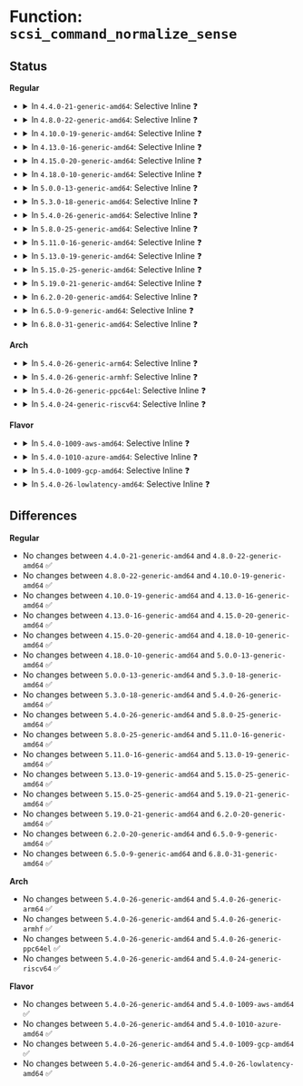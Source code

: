 # Function: <code>scsi_command_normalize_sense</code>

## Status
<b>Regular</b>
<ul>
<li>
<details>
<summary>In <code>4.4.0-21-generic-amd64</code>: Selective Inline ❓</summary>

```c
bool scsi_command_normalize_sense(const struct scsi_cmnd * cmd, struct scsi_sense_hdr * sshdr)
```

```json
{
  "name": "scsi_command_normalize_sense",
  "collision_type": "Unique Global",
  "inline_type": "Selective",
  "funcs": [
    {
      "addr": 18446744071584784432,
      "name": "scsi_command_normalize_sense",
      "external": true,
      "loc": "drivers/scsi/scsi_error.c:2420",
      "file": "drivers/scsi/scsi_error.c",
      "inline": "not declared, inlined",
      "caller_inline": [
        "drivers/scsi/scsi_error.c:scsi_check_sense"
      ],
      "caller_func": [
        "drivers/scsi/scsi_lib.c:scsi_io_completion",
        "drivers/scsi/sd.c:sd_done",
        "drivers/scsi/sd.c:sd_done"
      ]
    }
  ],
  "symbols": [
    {
      "addr": 18446744071584784432,
      "name": "scsi_command_normalize_sense",
      "section": ".text",
      "bind": "STB_GLOBAL",
      "size": 31
    }
  ]
}
```
</details>
</li>
<li>
<details>
<summary>In <code>4.8.0-22-generic-amd64</code>: Selective Inline ❓</summary>

```c
bool scsi_command_normalize_sense(const struct scsi_cmnd * cmd, struct scsi_sense_hdr * sshdr)
```

```json
{
  "name": "scsi_command_normalize_sense",
  "collision_type": "Unique Global",
  "inline_type": "Selective",
  "funcs": [
    {
      "addr": 18446744071585144774,
      "name": "scsi_command_normalize_sense",
      "external": true,
      "loc": "drivers/scsi/scsi_error.c:2423",
      "file": "drivers/scsi/scsi_error.c",
      "inline": "not declared, inlined",
      "caller_inline": [
        "drivers/scsi/scsi_error.c:scsi_check_sense"
      ],
      "caller_func": [
        "drivers/scsi/scsi_lib.c:scsi_io_completion",
        "drivers/scsi/sd.c:sd_done"
      ]
    }
  ],
  "symbols": [
    {
      "addr": 18446744071585144736,
      "name": "scsi_command_normalize_sense",
      "section": ".text",
      "bind": "STB_GLOBAL",
      "size": 31
    }
  ]
}
```
</details>
</li>
<li>
<details>
<summary>In <code>4.10.0-19-generic-amd64</code>: Selective Inline ❓</summary>

```c
bool scsi_command_normalize_sense(const struct scsi_cmnd * cmd, struct scsi_sense_hdr * sshdr)
```

```json
{
  "name": "scsi_command_normalize_sense",
  "collision_type": "Unique Global",
  "inline_type": "Selective",
  "funcs": [
    {
      "addr": 18446744071585339062,
      "name": "scsi_command_normalize_sense",
      "external": true,
      "loc": "drivers/scsi/scsi_error.c:2423",
      "file": "drivers/scsi/scsi_error.c",
      "inline": "not declared, inlined",
      "caller_inline": [
        "drivers/scsi/scsi_error.c:scsi_check_sense"
      ],
      "caller_func": [
        "drivers/scsi/scsi_lib.c:scsi_io_completion",
        "drivers/scsi/sd.c:sd_done"
      ]
    }
  ],
  "symbols": [
    {
      "addr": 18446744071585339024,
      "name": "scsi_command_normalize_sense",
      "section": ".text",
      "bind": "STB_GLOBAL",
      "size": 31
    }
  ]
}
```
</details>
</li>
<li>
<details>
<summary>In <code>4.13.0-16-generic-amd64</code>: Selective Inline ❓</summary>

```c
bool scsi_command_normalize_sense(const struct scsi_cmnd * cmd, struct scsi_sense_hdr * sshdr)
```

```json
{
  "name": "scsi_command_normalize_sense",
  "collision_type": "Unique Global",
  "inline_type": "Selective",
  "funcs": [
    {
      "addr": 18446744071585423814,
      "name": "scsi_command_normalize_sense",
      "external": true,
      "loc": "drivers/scsi/scsi_error.c:2355",
      "file": "drivers/scsi/scsi_error.c",
      "inline": "not declared, inlined",
      "caller_inline": [
        "drivers/scsi/scsi_error.c:scsi_check_sense"
      ],
      "caller_func": [
        "drivers/scsi/scsi_lib.c:scsi_io_completion",
        "drivers/scsi/sd.c:sd_done"
      ]
    }
  ],
  "symbols": [
    {
      "addr": 18446744071585423776,
      "name": "scsi_command_normalize_sense",
      "section": ".text",
      "bind": "STB_GLOBAL",
      "size": 31
    }
  ]
}
```
</details>
</li>
<li>
<details>
<summary>In <code>4.15.0-20-generic-amd64</code>: Selective Inline ❓</summary>

```c
bool scsi_command_normalize_sense(const struct scsi_cmnd * cmd, struct scsi_sense_hdr * sshdr)
```

```json
{
  "name": "scsi_command_normalize_sense",
  "collision_type": "Unique Global",
  "inline_type": "Selective",
  "funcs": [
    {
      "addr": 18446744071585853862,
      "name": "scsi_command_normalize_sense",
      "external": true,
      "loc": "drivers/scsi/scsi_error.c:2380",
      "file": "drivers/scsi/scsi_error.c",
      "inline": "not declared, inlined",
      "caller_inline": [
        "drivers/scsi/scsi_error.c:scsi_check_sense"
      ],
      "caller_func": [
        "drivers/scsi/scsi_lib.c:scsi_io_completion",
        "drivers/scsi/sd.c:sd_done"
      ]
    }
  ],
  "symbols": [
    {
      "addr": 18446744071585853824,
      "name": "scsi_command_normalize_sense",
      "section": ".text",
      "bind": "STB_GLOBAL",
      "size": 31
    }
  ]
}
```
</details>
</li>
<li>
<details>
<summary>In <code>4.18.0-10-generic-amd64</code>: Selective Inline ❓</summary>

```c
bool scsi_command_normalize_sense(const struct scsi_cmnd * cmd, struct scsi_sense_hdr * sshdr)
```

```json
{
  "name": "scsi_command_normalize_sense",
  "collision_type": "Unique Global",
  "inline_type": "Selective",
  "funcs": [
    {
      "addr": 18446744071586100616,
      "name": "scsi_command_normalize_sense",
      "external": true,
      "loc": "drivers/scsi/scsi_error.c:2404",
      "file": "drivers/scsi/scsi_error.c",
      "inline": "not declared, inlined",
      "caller_inline": [
        "drivers/scsi/scsi_error.c:scsi_check_sense"
      ],
      "caller_func": [
        "drivers/scsi/scsi_lib.c:scsi_io_completion",
        "drivers/scsi/sd.c:sd_done"
      ]
    }
  ],
  "symbols": [
    {
      "addr": 18446744071586100528,
      "name": "scsi_command_normalize_sense",
      "section": ".text",
      "bind": "STB_GLOBAL",
      "size": 31
    }
  ]
}
```
</details>
</li>
<li>
<details>
<summary>In <code>5.0.0-13-generic-amd64</code>: Selective Inline ❓</summary>

```c
bool scsi_command_normalize_sense(const struct scsi_cmnd * cmd, struct scsi_sense_hdr * sshdr)
```

```json
{
  "name": "scsi_command_normalize_sense",
  "collision_type": "Unique Global",
  "inline_type": "Selective",
  "funcs": [
    {
      "addr": 18446744071586246696,
      "name": "scsi_command_normalize_sense",
      "external": true,
      "loc": "drivers/scsi/scsi_error.c:2401",
      "file": "drivers/scsi/scsi_error.c",
      "inline": "not declared, inlined",
      "caller_inline": [
        "drivers/scsi/scsi_error.c:scsi_check_sense"
      ],
      "caller_func": [
        "drivers/scsi/scsi_lib.c:scsi_io_completion",
        "drivers/scsi/scsi_lib.c:scsi_io_completion",
        "drivers/scsi/sd.c:sd_done"
      ]
    }
  ],
  "symbols": [
    {
      "addr": 18446744071586246608,
      "name": "scsi_command_normalize_sense",
      "section": ".text",
      "bind": "STB_GLOBAL",
      "size": 31
    }
  ]
}
```
</details>
</li>
<li>
<details>
<summary>In <code>5.3.0-18-generic-amd64</code>: Selective Inline ❓</summary>

```c
bool scsi_command_normalize_sense(const struct scsi_cmnd * cmd, struct scsi_sense_hdr * sshdr)
```

```json
{
  "name": "scsi_command_normalize_sense",
  "collision_type": "Unique Global",
  "inline_type": "Selective",
  "funcs": [
    {
      "addr": 18446744071586490296,
      "name": "scsi_command_normalize_sense",
      "external": true,
      "loc": "drivers/scsi/scsi_error.c:2420",
      "file": "drivers/scsi/scsi_error.c",
      "inline": "not declared, inlined",
      "caller_inline": [
        "drivers/scsi/scsi_error.c:scsi_check_sense"
      ],
      "caller_func": [
        "drivers/scsi/scsi_lib.c:scsi_io_completion",
        "drivers/scsi/scsi_lib.c:scsi_io_completion",
        "drivers/scsi/sd.c:sd_done"
      ]
    }
  ],
  "symbols": [
    {
      "addr": 18446744071586490208,
      "name": "scsi_command_normalize_sense",
      "section": ".text",
      "bind": "STB_GLOBAL",
      "size": 31
    }
  ]
}
```
</details>
</li>
<li>
<details>
<summary>In <code>5.4.0-26-generic-amd64</code>: Selective Inline ❓</summary>

```c
bool scsi_command_normalize_sense(const struct scsi_cmnd * cmd, struct scsi_sense_hdr * sshdr)
```

```json
{
  "name": "scsi_command_normalize_sense",
  "collision_type": "Unique Global",
  "inline_type": "Selective",
  "funcs": [
    {
      "addr": 18446744071586638120,
      "name": "scsi_command_normalize_sense",
      "external": true,
      "loc": "drivers/scsi/scsi_error.c:2423",
      "file": "drivers/scsi/scsi_error.c",
      "inline": "not declared, inlined",
      "caller_inline": [
        "drivers/scsi/scsi_error.c:scsi_check_sense"
      ],
      "caller_func": [
        "drivers/scsi/scsi_lib.c:scsi_io_completion",
        "drivers/scsi/scsi_lib.c:scsi_io_completion",
        "drivers/scsi/sd.c:sd_done"
      ]
    }
  ],
  "symbols": [
    {
      "addr": 18446744071586638032,
      "name": "scsi_command_normalize_sense",
      "section": ".text",
      "bind": "STB_GLOBAL",
      "size": 31
    }
  ]
}
```
</details>
</li>
<li>
<details>
<summary>In <code>5.8.0-25-generic-amd64</code>: Selective Inline ❓</summary>

```c
bool scsi_command_normalize_sense(const struct scsi_cmnd * cmd, struct scsi_sense_hdr * sshdr)
```

```json
{
  "name": "scsi_command_normalize_sense",
  "collision_type": "Unique Global",
  "inline_type": "Selective",
  "funcs": [
    {
      "addr": 18446744071587434886,
      "name": "scsi_command_normalize_sense",
      "external": true,
      "loc": "drivers/scsi/scsi_error.c:2424",
      "file": "drivers/scsi/scsi_error.c",
      "inline": "not declared, inlined",
      "caller_inline": [
        "drivers/scsi/scsi_error.c:scsi_check_sense"
      ],
      "caller_func": [
        "drivers/scsi/scsi_lib.c:scsi_io_completion_action",
        "drivers/scsi/sd.c:sd_done"
      ]
    }
  ],
  "symbols": [
    {
      "addr": 18446744071587434176,
      "name": "scsi_command_normalize_sense",
      "section": ".text",
      "bind": "STB_GLOBAL",
      "size": 31
    }
  ]
}
```
</details>
</li>
<li>
<details>
<summary>In <code>5.11.0-16-generic-amd64</code>: Selective Inline ❓</summary>

```c
bool scsi_command_normalize_sense(const struct scsi_cmnd * cmd, struct scsi_sense_hdr * sshdr)
```

```json
{
  "name": "scsi_command_normalize_sense",
  "collision_type": "Unique Global",
  "inline_type": "Selective",
  "funcs": [
    {
      "addr": 18446744071587503558,
      "name": "scsi_command_normalize_sense",
      "external": true,
      "loc": "drivers/scsi/scsi_error.c:2437",
      "file": "drivers/scsi/scsi_error.c",
      "inline": "not declared, inlined",
      "caller_inline": [
        "drivers/scsi/scsi_error.c:scsi_check_sense"
      ],
      "caller_func": [
        "drivers/scsi/scsi_lib.c:scsi_io_completion_action",
        "drivers/scsi/sd.c:sd_done"
      ]
    }
  ],
  "symbols": [
    {
      "addr": 18446744071587502848,
      "name": "scsi_command_normalize_sense",
      "section": ".text",
      "bind": "STB_GLOBAL",
      "size": 31
    }
  ]
}
```
</details>
</li>
<li>
<details>
<summary>In <code>5.13.0-19-generic-amd64</code>: Selective Inline ❓</summary>

```c
bool scsi_command_normalize_sense(const struct scsi_cmnd * cmd, struct scsi_sense_hdr * sshdr)
```

```json
{
  "name": "scsi_command_normalize_sense",
  "collision_type": "Unique Global",
  "inline_type": "Selective",
  "funcs": [
    {
      "addr": 18446744071587385286,
      "name": "scsi_command_normalize_sense",
      "external": true,
      "loc": "drivers/scsi/scsi_error.c:2460",
      "file": "drivers/scsi/scsi_error.c",
      "inline": "not declared, inlined",
      "caller_inline": [
        "drivers/scsi/scsi_error.c:scsi_check_sense"
      ],
      "caller_func": [
        "drivers/scsi/scsi_lib.c:scsi_io_completion",
        "drivers/scsi/scsi_lib.c:scsi_io_completion_action",
        "drivers/scsi/sd.c:sd_done"
      ]
    }
  ],
  "symbols": [
    {
      "addr": 18446744071587384064,
      "name": "scsi_command_normalize_sense",
      "section": ".text",
      "bind": "STB_GLOBAL",
      "size": 31
    }
  ]
}
```
</details>
</li>
<li>
<details>
<summary>In <code>5.15.0-25-generic-amd64</code>: Selective Inline ❓</summary>

```c
bool scsi_command_normalize_sense(const struct scsi_cmnd * cmd, struct scsi_sense_hdr * sshdr)
```

```json
{
  "name": "scsi_command_normalize_sense",
  "collision_type": "Unique Global",
  "inline_type": "Selective",
  "funcs": [
    {
      "addr": 18446744071587956806,
      "name": "scsi_command_normalize_sense",
      "external": true,
      "loc": "drivers/scsi/scsi_error.c:2471",
      "file": "drivers/scsi/scsi_error.c",
      "inline": "not declared, inlined",
      "caller_inline": [
        "drivers/scsi/scsi_error.c:scsi_check_sense"
      ],
      "caller_func": [
        "drivers/scsi/scsi_lib.c:scsi_io_completion_action",
        "drivers/scsi/sd.c:sd_done"
      ]
    }
  ],
  "symbols": [
    {
      "addr": 18446744071587955584,
      "name": "scsi_command_normalize_sense",
      "section": ".text",
      "bind": "STB_GLOBAL",
      "size": 31
    }
  ]
}
```
</details>
</li>
<li>
<details>
<summary>In <code>5.19.0-21-generic-amd64</code>: Selective Inline ❓</summary>

```c
bool scsi_command_normalize_sense(const struct scsi_cmnd * cmd, struct scsi_sense_hdr * sshdr)
```

```json
{
  "name": "scsi_command_normalize_sense",
  "collision_type": "Unique Global",
  "inline_type": "Selective",
  "funcs": [
    {
      "addr": 18446744071589312893,
      "name": "scsi_command_normalize_sense",
      "external": true,
      "loc": "drivers/scsi/scsi_error.c:2470",
      "file": "drivers/scsi/scsi_error.c",
      "inline": "not declared, inlined",
      "caller_inline": [
        "drivers/scsi/scsi_error.c:scsi_check_sense"
      ],
      "caller_func": [
        "drivers/scsi/scsi_lib.c:scsi_io_completion_action",
        "drivers/scsi/sd.c:sd_done"
      ]
    }
  ],
  "symbols": [
    {
      "addr": 18446744071589311552,
      "name": "scsi_command_normalize_sense",
      "section": ".text",
      "bind": "STB_GLOBAL",
      "size": 41
    }
  ]
}
```
</details>
</li>
<li>
<details>
<summary>In <code>6.2.0-20-generic-amd64</code>: Selective Inline ❓</summary>

```c
bool scsi_command_normalize_sense(const struct scsi_cmnd * cmd, struct scsi_sense_hdr * sshdr)
```

```json
{
  "name": "scsi_command_normalize_sense",
  "collision_type": "Unique Global",
  "inline_type": "Selective",
  "funcs": [
    {
      "addr": 18446744071590877885,
      "name": "scsi_command_normalize_sense",
      "external": true,
      "loc": "drivers/scsi/scsi_error.c:2479",
      "file": "drivers/scsi/scsi_error.c",
      "inline": "not declared, inlined",
      "caller_inline": [
        "drivers/scsi/scsi_error.c:scsi_check_sense"
      ],
      "caller_func": [
        "drivers/scsi/scsi_lib.c:scsi_io_completion",
        "drivers/scsi/scsi_lib.c:scsi_io_completion_action",
        "drivers/scsi/sd.c:sd_done"
      ]
    }
  ],
  "symbols": [
    {
      "addr": 18446744071590875504,
      "name": "scsi_command_normalize_sense",
      "section": ".text",
      "bind": "STB_GLOBAL",
      "size": 41
    }
  ]
}
```
</details>
</li>
<li>
<details>
<summary>In <code>6.5.0-9-generic-amd64</code>: Selective Inline ❓</summary>

```c
bool scsi_command_normalize_sense(const struct scsi_cmnd * cmd, struct scsi_sense_hdr * sshdr)
```

```json
{
  "name": "scsi_command_normalize_sense",
  "collision_type": "Unique Global",
  "inline_type": "Selective",
  "funcs": [
    {
      "addr": 18446744071591221069,
      "name": "scsi_command_normalize_sense",
      "external": true,
      "loc": "drivers/scsi/scsi_error.c:2525",
      "file": "drivers/scsi/scsi_error.c",
      "inline": "not declared, inlined",
      "caller_inline": [
        "drivers/scsi/scsi_error.c:scsi_check_sense"
      ],
      "caller_func": [
        "drivers/scsi/scsi.c:perf_trace_scsi_cmd_done_timeout_template",
        "drivers/scsi/scsi.c:trace_event_raw_event_scsi_cmd_done_timeout_template",
        "drivers/scsi/scsi_lib.c:scsi_io_completion_action",
        "drivers/scsi/sd.c:sd_done"
      ]
    }
  ],
  "symbols": [
    {
      "addr": 18446744071591218688,
      "name": "scsi_command_normalize_sense",
      "section": ".text",
      "bind": "STB_GLOBAL",
      "size": 41
    }
  ]
}
```
</details>
</li>
<li>
<details>
<summary>In <code>6.8.0-31-generic-amd64</code>: Selective Inline ❓</summary>

```c
bool scsi_command_normalize_sense(const struct scsi_cmnd * cmd, struct scsi_sense_hdr * sshdr)
```

```json
{
  "name": "scsi_command_normalize_sense",
  "collision_type": "Unique Global",
  "inline_type": "Selective",
  "funcs": [
    {
      "addr": 18446744071591568253,
      "name": "scsi_command_normalize_sense",
      "external": true,
      "loc": "drivers/scsi/scsi_error.c:2532",
      "file": "drivers/scsi/scsi_error.c",
      "inline": "not declared, inlined",
      "caller_inline": [
        "drivers/scsi/scsi_error.c:scsi_check_sense"
      ],
      "caller_func": [
        "drivers/scsi/scsi.c:perf_trace_scsi_cmd_done_timeout_template",
        "drivers/scsi/scsi.c:trace_event_raw_event_scsi_cmd_done_timeout_template",
        "drivers/scsi/scsi_lib.c:scsi_io_completion_action",
        "drivers/scsi/sd.c:sd_done"
      ]
    }
  ],
  "symbols": [
    {
      "addr": 18446744071591565872,
      "name": "scsi_command_normalize_sense",
      "section": ".text",
      "bind": "STB_GLOBAL",
      "size": 41
    }
  ]
}
```
</details>
</li>
</ul>
<b>Arch</b>
<ul>
<li>
<details>
<summary>In <code>5.4.0-26-generic-arm64</code>: Selective Inline ❓</summary>

```c
bool scsi_command_normalize_sense(const struct scsi_cmnd * cmd, struct scsi_sense_hdr * sshdr)
```

```json
{
  "name": "scsi_command_normalize_sense",
  "collision_type": "Unique Global",
  "inline_type": "Selective",
  "funcs": [
    {
      "addr": 18446603336499533332,
      "name": "scsi_command_normalize_sense",
      "external": true,
      "loc": "drivers/scsi/scsi_error.c:2423",
      "file": "drivers/scsi/scsi_error.c",
      "inline": "not declared, inlined",
      "caller_inline": [
        "drivers/scsi/scsi_error.c:scsi_check_sense"
      ],
      "caller_func": [
        "drivers/scsi/scsi_lib.c:scsi_io_completion",
        "drivers/scsi/scsi_lib.c:scsi_io_completion",
        "drivers/scsi/sd.c:sd_done"
      ]
    }
  ],
  "symbols": [
    {
      "addr": 18446603336499533216,
      "name": "scsi_command_normalize_sense",
      "section": ".text",
      "bind": "STB_GLOBAL",
      "size": 56
    }
  ]
}
```
</details>
</li>
<li>
<details>
<summary>In <code>5.4.0-26-generic-armhf</code>: Selective Inline ❓</summary>

```c
bool scsi_command_normalize_sense(const struct scsi_cmnd * cmd, struct scsi_sense_hdr * sshdr)
```

```json
{
  "name": "scsi_command_normalize_sense",
  "collision_type": "Unique Global",
  "inline_type": "Selective",
  "funcs": [
    {
      "addr": 3231999068,
      "name": "scsi_command_normalize_sense",
      "external": true,
      "loc": "drivers/scsi/scsi_error.c:2423",
      "file": "drivers/scsi/scsi_error.c",
      "inline": "not declared, inlined",
      "caller_inline": [
        "drivers/scsi/scsi_error.c:scsi_check_sense"
      ],
      "caller_func": [
        "drivers/scsi/scsi_lib.c:scsi_io_completion",
        "drivers/scsi/scsi_lib.c:scsi_io_completion",
        "drivers/scsi/sd.c:sd_done"
      ]
    }
  ],
  "symbols": [
    {
      "addr": 3231998964,
      "name": "scsi_command_normalize_sense",
      "section": ".text",
      "bind": "STB_GLOBAL",
      "size": 40
    }
  ]
}
```
</details>
</li>
<li>
<details>
<summary>In <code>5.4.0-26-generic-ppc64el</code>: Selective Inline ❓</summary>

```c
bool scsi_command_normalize_sense(const struct scsi_cmnd * cmd, struct scsi_sense_hdr * sshdr)
```

```json
{
  "name": "scsi_command_normalize_sense",
  "collision_type": "Unique Global",
  "inline_type": "Selective",
  "funcs": [
    {
      "addr": 13835058055292825528,
      "name": "scsi_command_normalize_sense",
      "external": true,
      "loc": "drivers/scsi/scsi_error.c:2423",
      "file": "drivers/scsi/scsi_error.c",
      "inline": "not declared, inlined",
      "caller_inline": [
        "drivers/scsi/scsi_error.c:scsi_check_sense"
      ],
      "caller_func": [
        "drivers/scsi/scsi_lib.c:scsi_io_completion",
        "drivers/scsi/scsi_lib.c:scsi_io_completion",
        "drivers/scsi/sd.c:sd_done"
      ]
    }
  ],
  "symbols": [
    {
      "addr": 13835058055292825392,
      "name": "scsi_command_normalize_sense",
      "section": ".text",
      "bind": "STB_GLOBAL",
      "size": 64
    }
  ]
}
```
</details>
</li>
<li>
<details>
<summary>In <code>5.4.0-24-generic-riscv64</code>: Selective Inline ❓</summary>

```c
bool scsi_command_normalize_sense(const struct scsi_cmnd * cmd, struct scsi_sense_hdr * sshdr)
```

```json
{
  "name": "scsi_command_normalize_sense",
  "collision_type": "Unique Global",
  "inline_type": "Selective",
  "funcs": [
    {
      "addr": 18446743936276737508,
      "name": "scsi_command_normalize_sense",
      "external": true,
      "loc": "drivers/scsi/scsi_error.c:2423",
      "file": "drivers/scsi/scsi_error.c",
      "inline": "not declared, inlined",
      "caller_inline": [
        "drivers/scsi/scsi_error.c:scsi_check_sense"
      ],
      "caller_func": [
        "drivers/scsi/scsi_lib.c:scsi_io_completion",
        "drivers/scsi/scsi_lib.c:scsi_io_completion",
        "drivers/scsi/sd.c:sd_done"
      ]
    }
  ],
  "symbols": [
    {
      "addr": 18446743936276737426,
      "name": "scsi_command_normalize_sense",
      "section": ".text",
      "bind": "STB_GLOBAL",
      "size": 56
    }
  ]
}
```
</details>
</li>
</ul>
<b>Flavor</b>
<ul>
<li>
<details>
<summary>In <code>5.4.0-1009-aws-amd64</code>: Selective Inline ❓</summary>

```c
bool scsi_command_normalize_sense(const struct scsi_cmnd * cmd, struct scsi_sense_hdr * sshdr)
```

```json
{
  "name": "scsi_command_normalize_sense",
  "collision_type": "Unique Global",
  "inline_type": "Selective",
  "funcs": [
    {
      "addr": 18446744071586328600,
      "name": "scsi_command_normalize_sense",
      "external": true,
      "loc": "drivers/scsi/scsi_error.c:2423",
      "file": "drivers/scsi/scsi_error.c",
      "inline": "not declared, inlined",
      "caller_inline": [
        "drivers/scsi/scsi_error.c:scsi_check_sense"
      ],
      "caller_func": [
        "drivers/scsi/scsi_lib.c:scsi_io_completion",
        "drivers/scsi/scsi_lib.c:scsi_io_completion",
        "drivers/scsi/sd.c:sd_done"
      ]
    }
  ],
  "symbols": [
    {
      "addr": 18446744071586328512,
      "name": "scsi_command_normalize_sense",
      "section": ".text",
      "bind": "STB_GLOBAL",
      "size": 31
    }
  ]
}
```
</details>
</li>
<li>
<details>
<summary>In <code>5.4.0-1010-azure-amd64</code>: Selective Inline ❓</summary>

```c
bool scsi_command_normalize_sense(const struct scsi_cmnd * cmd, struct scsi_sense_hdr * sshdr)
```

```json
{
  "name": "scsi_command_normalize_sense",
  "collision_type": "Unique Global",
  "inline_type": "Selective",
  "funcs": [
    {
      "addr": 18446744071586169928,
      "name": "scsi_command_normalize_sense",
      "external": true,
      "loc": "drivers/scsi/scsi_error.c:2423",
      "file": "drivers/scsi/scsi_error.c",
      "inline": "not declared, inlined",
      "caller_inline": [
        "drivers/scsi/scsi_error.c:scsi_check_sense"
      ],
      "caller_func": [
        "drivers/scsi/scsi_lib.c:scsi_io_completion",
        "drivers/scsi/scsi_lib.c:scsi_io_completion",
        "drivers/scsi/sd.c:sd_done"
      ]
    }
  ],
  "symbols": [
    {
      "addr": 18446744071586169840,
      "name": "scsi_command_normalize_sense",
      "section": ".text",
      "bind": "STB_GLOBAL",
      "size": 31
    }
  ]
}
```
</details>
</li>
<li>
<details>
<summary>In <code>5.4.0-1009-gcp-amd64</code>: Selective Inline ❓</summary>

```c
bool scsi_command_normalize_sense(const struct scsi_cmnd * cmd, struct scsi_sense_hdr * sshdr)
```

```json
{
  "name": "scsi_command_normalize_sense",
  "collision_type": "Unique Global",
  "inline_type": "Selective",
  "funcs": [
    {
      "addr": 18446744071586586088,
      "name": "scsi_command_normalize_sense",
      "external": true,
      "loc": "drivers/scsi/scsi_error.c:2423",
      "file": "drivers/scsi/scsi_error.c",
      "inline": "not declared, inlined",
      "caller_inline": [
        "drivers/scsi/scsi_error.c:scsi_check_sense"
      ],
      "caller_func": [
        "drivers/scsi/scsi_lib.c:scsi_io_completion",
        "drivers/scsi/scsi_lib.c:scsi_io_completion",
        "drivers/scsi/sd.c:sd_done"
      ]
    }
  ],
  "symbols": [
    {
      "addr": 18446744071586586000,
      "name": "scsi_command_normalize_sense",
      "section": ".text",
      "bind": "STB_GLOBAL",
      "size": 31
    }
  ]
}
```
</details>
</li>
<li>
<details>
<summary>In <code>5.4.0-26-lowlatency-amd64</code>: Selective Inline ❓</summary>

```c
bool scsi_command_normalize_sense(const struct scsi_cmnd * cmd, struct scsi_sense_hdr * sshdr)
```

```json
{
  "name": "scsi_command_normalize_sense",
  "collision_type": "Unique Global",
  "inline_type": "Selective",
  "funcs": [
    {
      "addr": 18446744071586698312,
      "name": "scsi_command_normalize_sense",
      "external": true,
      "loc": "drivers/scsi/scsi_error.c:2423",
      "file": "drivers/scsi/scsi_error.c",
      "inline": "not declared, inlined",
      "caller_inline": [
        "drivers/scsi/scsi_error.c:scsi_check_sense"
      ],
      "caller_func": [
        "drivers/scsi/scsi_lib.c:scsi_io_completion",
        "drivers/scsi/scsi_lib.c:scsi_io_completion",
        "drivers/scsi/sd.c:sd_done"
      ]
    }
  ],
  "symbols": [
    {
      "addr": 18446744071586698224,
      "name": "scsi_command_normalize_sense",
      "section": ".text",
      "bind": "STB_GLOBAL",
      "size": 31
    }
  ]
}
```
</details>
</li>
</ul>

## Differences
<b>Regular</b>
<ul>
<li>
No changes between <code>4.4.0-21-generic-amd64</code> and <code>4.8.0-22-generic-amd64</code> ✅
</li>
<li>
No changes between <code>4.8.0-22-generic-amd64</code> and <code>4.10.0-19-generic-amd64</code> ✅
</li>
<li>
No changes between <code>4.10.0-19-generic-amd64</code> and <code>4.13.0-16-generic-amd64</code> ✅
</li>
<li>
No changes between <code>4.13.0-16-generic-amd64</code> and <code>4.15.0-20-generic-amd64</code> ✅
</li>
<li>
No changes between <code>4.15.0-20-generic-amd64</code> and <code>4.18.0-10-generic-amd64</code> ✅
</li>
<li>
No changes between <code>4.18.0-10-generic-amd64</code> and <code>5.0.0-13-generic-amd64</code> ✅
</li>
<li>
No changes between <code>5.0.0-13-generic-amd64</code> and <code>5.3.0-18-generic-amd64</code> ✅
</li>
<li>
No changes between <code>5.3.0-18-generic-amd64</code> and <code>5.4.0-26-generic-amd64</code> ✅
</li>
<li>
No changes between <code>5.4.0-26-generic-amd64</code> and <code>5.8.0-25-generic-amd64</code> ✅
</li>
<li>
No changes between <code>5.8.0-25-generic-amd64</code> and <code>5.11.0-16-generic-amd64</code> ✅
</li>
<li>
No changes between <code>5.11.0-16-generic-amd64</code> and <code>5.13.0-19-generic-amd64</code> ✅
</li>
<li>
No changes between <code>5.13.0-19-generic-amd64</code> and <code>5.15.0-25-generic-amd64</code> ✅
</li>
<li>
No changes between <code>5.15.0-25-generic-amd64</code> and <code>5.19.0-21-generic-amd64</code> ✅
</li>
<li>
No changes between <code>5.19.0-21-generic-amd64</code> and <code>6.2.0-20-generic-amd64</code> ✅
</li>
<li>
No changes between <code>6.2.0-20-generic-amd64</code> and <code>6.5.0-9-generic-amd64</code> ✅
</li>
<li>
No changes between <code>6.5.0-9-generic-amd64</code> and <code>6.8.0-31-generic-amd64</code> ✅
</li>
</ul>
<b>Arch</b>
<ul>
<li>
No changes between <code>5.4.0-26-generic-amd64</code> and <code>5.4.0-26-generic-arm64</code> ✅
</li>
<li>
No changes between <code>5.4.0-26-generic-amd64</code> and <code>5.4.0-26-generic-armhf</code> ✅
</li>
<li>
No changes between <code>5.4.0-26-generic-amd64</code> and <code>5.4.0-26-generic-ppc64el</code> ✅
</li>
<li>
No changes between <code>5.4.0-26-generic-amd64</code> and <code>5.4.0-24-generic-riscv64</code> ✅
</li>
</ul>
<b>Flavor</b>
<ul>
<li>
No changes between <code>5.4.0-26-generic-amd64</code> and <code>5.4.0-1009-aws-amd64</code> ✅
</li>
<li>
No changes between <code>5.4.0-26-generic-amd64</code> and <code>5.4.0-1010-azure-amd64</code> ✅
</li>
<li>
No changes between <code>5.4.0-26-generic-amd64</code> and <code>5.4.0-1009-gcp-amd64</code> ✅
</li>
<li>
No changes between <code>5.4.0-26-generic-amd64</code> and <code>5.4.0-26-lowlatency-amd64</code> ✅
</li>
</ul>

